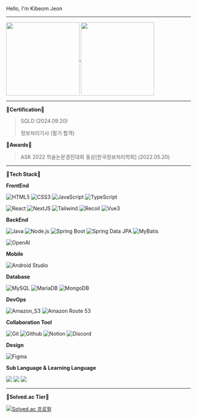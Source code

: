Hello, I'm Kibeom Jeon

---
<a href="https://github.com/anuraghazra/github-readme-stats">
  <img height=200 align="center" src="https://github-readme-stats.vercel.app/api?username=woodart8&theme=tokyonight)" />
</a> 
<a href="https://github.com/anuraghazra/convoychat">
  <img height=200 align="center" src="https://github-readme-stats.vercel.app/api/top-langs?username=woodart8&layout=compact&langs_count=8&card_width=300" />
</a>

---

**🏅Certification🏅**
> SQLD (2024.09.20)
> 
> 정보처리기사 (필기 합격)

**🥇Awards🥇**
> ASK 2022 학술논문경진대회 동상[한국정보처리학회] (2022.05.20)

---

**📘Tech Stack📘**

**FrontEnd**

![HTML5](https://img.shields.io/badge/HTML5-E34F26?style=flat&logo=HTML5&logoColor=white) 
![CSS3](https://img.shields.io/badge/CSS3-1572B6?style=flat&logo=CSS3&logoColor=white)
![JavaScript](https://img.shields.io/badge/JavaScript-F7DF1E?style=flat&logo=JavaScript&logoColor=white) 
![TypeScript](https://img.shields.io/badge/TypeScript-3178C6?style=flat&logo=TypeScript&logoColor=white)

![React](https://img.shields.io/badge/React-61DAFB?style=flat&logo=React&logoColor=white)
![NextJS](https://img.shields.io/badge/Next.JS-333333?style=flat&logo=nextdotjs&logoColor=white)
![Tailwind](https://img.shields.io/badge/Tailwind_CSS-06B6D4?style=flat&logo=tailwindcss&logoColor=white)
![Recoil](https://img.shields.io/badge/Recoil-3578E5?style=flat&logo=recoil&logoColor=white)
![Vue3](https://img.shields.io/badge/Vue3-4FC08D?style=flat&logo=vuedotjs&logoColor=white)

**BackEnd**

![Java](https://img.shields.io/badge/Java-007396?style=flat&logo=openjdk&logoColor=white) 
![Node.js](https://img.shields.io/badge/Node.js-339933?style=flat&logo=Node.js&logoColor=white) 
![Spring Boot](https://img.shields.io/badge/Spring_Boot-569A31?style=flat&logo=spring-boot&logoColor=white) 
![Spring Data JPA](https://img.shields.io/badge/Spring_Data_JPA-6DB33F.svg?&logo=spring-data-JPA)
![MyBatis](https://img.shields.io/badge/MyBatis-FE6602.svg?&logo=mybatis5&logoColor=white)

![OpenAI](https://img.shields.io/badge/OpenAI-412991.svg?&logo=openai&logoColor=white)

**Mobile**

![Android Studio](https://img.shields.io/badge/Android_Studio-3DDC84?style=flat&logo=androidstudio&logoColor=white) 

**Database**

![MySQL](https://img.shields.io/badge/MySQL-4479A1?style=flat&logo=mysql&logoColor=white)
![MariaDB](https://img.shields.io/badge/MariaDB-003545?style=flat&logo=mariadb&logoColor=white)
![MongoDB](https://img.shields.io/badge/MongoDB-47A248?style=flat&logo=mongodb&logoColor=white) 

**DevOps**

![Amazon_S3](https://img.shields.io/badge/Amazon_S3-569A31?style=flat&logo=amazons3&logoColor=white) 
![Amazon Route 53](https://img.shields.io/badge/Route_53-8C4FFF?style=flat&logo=amazonroute53&logoColor=white)

**Collaboration Tool**

![Git](https://img.shields.io/badge/Git-F05032?style=flat&logo=Git&logoColor=white)
![Github](https://img.shields.io/badge/GitHub-181717?style=flat&logo=GitHub&logoColor=white)
![Notion](https://img.shields.io/badge/Notion-000000?style=flat&logo=Notion&logoColor=white)
![Discord](https://img.shields.io/badge/Discord-5865F2?style=flat&logo=Discord&logoColor=white)

**Design**

![Figma](https://img.shields.io/badge/Figma-F24E1E?style=flat&logo=Figma&logoColor=white)

**Sub Language & Learning Language**

<img src="https://img.shields.io/badge/C-A8B9CC?style=flat&logo=c&logoColor=white"> <img src="https://img.shields.io/badge/C++-00599C?style=flat&logo=cplusplus&logoColor=white"> <img src="https://img.shields.io/badge/Python-3776AB?style=flat&logo=Python&logoColor=white"> 

---

**📗Solved.ac Tier📗**

[![Solved.ac
프로필](http://mazassumnida.wtf/api/v2/generate_badge?boj=kibeom920)](https://solved.ac/kibeom920)
